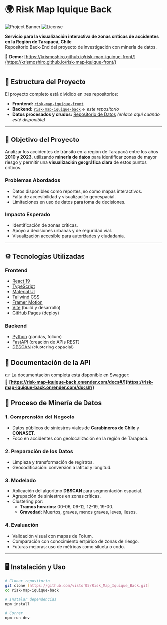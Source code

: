# 🌍 Risk Map Iquique Back

![Project Banner](https://img.shields.io/github/deployments/krismoshiro/risk-map-iquique-front/github-pages?label=Deploy&style=flat-square)
![License](https://img.shields.io/badge/license-MIT-blue.svg)

**Servicio para la visualización interactiva de zonas críticas de accidentes en la Región de Tarapacá, Chile**  
Repositorio Back-End del proyecto de investigación con minería de datos.

🔗 **Demo:** [https://krismoshiro.github.io/risk-map-iquique-front/](https://krismoshiro.github.io/risk-map-iquique-front/)

---

## 🧩 Estructura del Proyecto

El proyecto completo está dividido en tres repositorios:

- **Frontend:** [`risk-map-iquique-front`](https://github.com/krismoshiro/risk-map-iquique-front) 
- **Backend:** [`risk-map-iquique-back`](https://github.com/vistor05/Risk_Map_Iquique_Back)  ← *este repositorio*
- **Datos procesados y crudos:** [Repositorio de Datos](#) *(enlace aquí cuando esté disponible)*

---

## 📌 Objetivo del Proyecto

Analizar los accidentes de tránsito en la región de Tarapacá entre los años **2010 y 2023**, utilizando **minería de datos** para identificar zonas de mayor riesgo y permitir una **visualización geográfica clara** de estos puntos críticos.

### Problemas Abordados

- Datos disponibles como reportes, no como mapas interactivos.
- Falta de accesibilidad y visualización geoespacial.
- Limitaciones en uso de datos para toma de decisiones.

### Impacto Esperado

- Identificación de zonas críticas.
- Apoyo a decisiones urbanas y de seguridad vial.
- Visualización accesible para autoridades y ciudadanía.

---

## ⚙️ Tecnologías Utilizadas

### Frontend

- [React 19](https://react.dev/)
- [TypeScript](https://www.typescriptlang.org/)
- [Material UI](https://mui.com/)
- [Tailwind CSS](https://tailwindcss.com/)
- [Framer Motion](https://www.framer.com/motion/)
- [Vite](https://vitejs.dev/) (build y desarrollo)
- [GitHub Pages](https://pages.github.com/) (deploy)

### Backend

- [Python](https://docs.python.org/3/) (pandas, folium)
- [FastAPI](https://fastapi.tiangolo.com/) (creación de APIs REST)
- [DBSCAN](https://scikit-learn.org/stable/modules/generated/sklearn.cluster.DBSCAN.html) (clustering espacial)


## 📄 Documentación de la API

👉 La documentación completa está disponible en Swagger:  
🔗 **[https://risk-map-iquique-back.onrender.com/docs#/](https://risk-map-iquique-back.onrender.com/docs#/)**

## 🧠 Proceso de Minería de Datos

### 1. Comprensión del Negocio

- Datos públicos de siniestros viales de **Carabineros de Chile** y **CONASET**.
- Foco en accidentes con geolocalización en la región de Tarapacá.

### 2. Preparación de los Datos

- Limpieza y transformación de registros.
- Geocodificación: conversión a latitud y longitud.

### 3. Modelado

- Aplicación del algoritmo **DBSCAN** para segmentación espacial.
- Agrupación de siniestros en zonas críticas.
- Clustering por:
  - **Tramos horarios:** 00-06, 06-12, 12-19, 19-00.
  - **Gravedad:** Muertos, graves, menos graves, leves, ilesos.

### 4. Evaluación

- Validación visual con mapas de Folium.
- Comparación con conocimiento empírico de zonas de riesgo.
- Futuras mejoras: uso de métricas como silueta o codo.

---

## 🖥️ Instalación y Uso

```bash
# Clonar repositorio
git clone [https://github.com/vistor05/Risk_Map_Iquique_Back.git]
cd risk-map-iquique-back

# Instalar dependencias
npm install

# Correr
npm run dev


